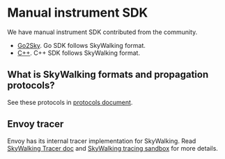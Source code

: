 # Manual instrument SDK
We have manual instrument SDK contributed from the community.
- [Go2Sky](https://github.com/SkyAPM/go2sky). Go SDK follows SkyWalking format.
- [C++](https://github.com/SkyAPM/cpp2sky). C++ SDK follows SkyWalking format. 

## What is SkyWalking formats and propagation protocols?
See these protocols in [protocols document](../protocols/README.md).

## Envoy tracer
Envoy has its internal tracer implementation for SkyWalking. Read [SkyWalking Tracer doc](https://www.envoyproxy.io/docs/envoy/latest/api-v3/config/trace/v3/skywalking.proto.html?highlight=skywalking) and [SkyWalking tracing sandbox](https://www.envoyproxy.io/docs/envoy/latest/start/sandboxes/skywalking_tracing.html?highlight=skywalking) for more details.
